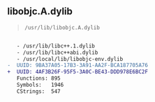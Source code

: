 ## libobjc.A.dylib

> `/usr/lib/libobjc.A.dylib`

```diff

   - /usr/lib/libc++.1.dylib
   - /usr/lib/libc++abi.dylib
   - /usr/local/lib/libobjc-env.dylib
-  UUID: 9BA37A05-17B3-3A91-AA2F-BCA187705A76
+  UUID: 4AF3B26F-95F5-3A0C-BE43-DDD978E6BC2F
   Functions: 895
   Symbols:   1946
   CStrings:  547

```
